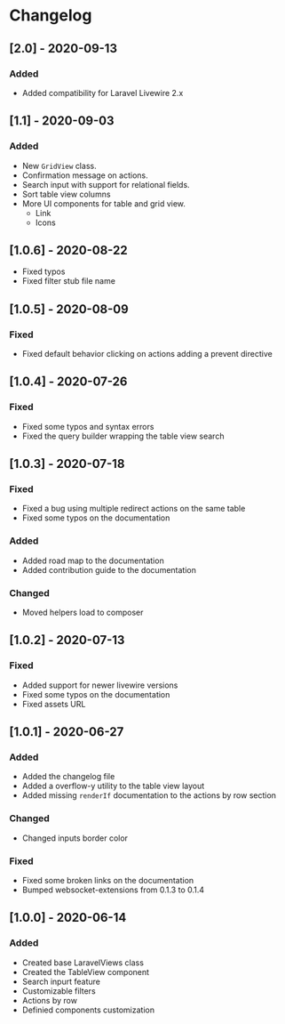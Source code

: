 # Changelog

## [2.0] - 2020-09-13
### Added
- Added compatibility for Laravel Livewire 2.x

## [1.1] - 2020-09-03
### Added
- New `GridView` class.
- Confirmation message on actions.
- Search input with support for relational fields.
- Sort table view columns
- More UI components for table and grid view.
  - Link
  - Icons

## [1.0.6] - 2020-08-22
- Fixed typos
- Fixed filter stub file name

## [1.0.5] - 2020-08-09
### Fixed
- Fixed default behavior clicking on actions adding a prevent directive

## [1.0.4] - 2020-07-26
### Fixed
- Fixed some typos and syntax errors
- Fixed the query builder wrapping the table view search

## [1.0.3] - 2020-07-18
### Fixed
- Fixed a bug using multiple redirect actions on the same table
- Fixed some typos on the documentation

### Added
- Added road map to the documentation
- Added contribution guide to the documentation

### Changed
- Moved helpers load to composer

## [1.0.2] - 2020-07-13
### Fixed
- Added support for newer livewire versions
- Fixed some typos on the documentation
- Fixed assets URL

## [1.0.1] - 2020-06-27
### Added
- Added the changelog file
- Added a overflow-y utility to the table view layout
- Added missing `renderIf` documentation to the actions by row section
### Changed
- Changed inputs border color
### Fixed
- Fixed some broken links on the documentation
- Bumped websocket-extensions from 0.1.3 to 0.1.4

## [1.0.0] - 2020-06-14
### Added
- Created base LaravelViews class
- Created the TableView component
 - Search inpurt feature
 - Customizable filters
 - Actions by row
- Definied components customization